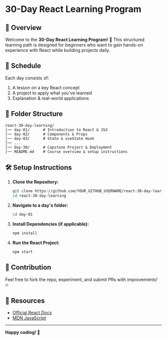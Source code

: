 # 30-Day React Learning Program

## 📌 Overview
Welcome to the **30-Day React Learning Program!** 🚀 This structured learning path is designed for beginners who want to gain hands-on experience with React while building projects daily.

## 📅 Schedule
Each day consists of:
1. A lesson on a key React concept
2. A project to apply what you've learned
3. Explanation & real-world applications

## 📂 Folder Structure
```
react-30-day-learning/
│── day-01/      # Introduction to React & JSX
│── day-02/      # Components & Props
│── day-03/      # State & useState Hook
│── ...
│── day-30/      # Capstone Project & Deployment
│── README.md    # Course overview & setup instructions
```

## 🛠️ Setup Instructions
1. **Clone the Repository:**
   ```bash
   git clone https://github.com/YOUR_GITHUB_USERNAME/react-30-day-learning.git
   cd react-30-day-learning
   ```
2. **Navigate to a day's folder:**
   ```bash
   cd day-01
   ```
3. **Install Dependencies (if applicable):**
   ```bash
   npm install
   ```
4. **Run the React Project:**
   ```bash
   npm start
   ```

## 🚀 Contribution
Feel free to fork the repo, experiment, and submit PRs with improvements! 🔥

## 🔗 Resources
- [Official React Docs](https://react.dev/)
- [MDN JavaScript](https://developer.mozilla.org/en-US/docs/Web/JavaScript)

---
**Happy coding! 🎉**
